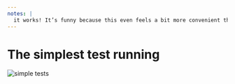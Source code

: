 ```yaml
---
notes: |
  it works! It’s funny because this even feels a bit more convenient than being in a “real” ember app because you just don’t need to define any of the test boiler plate if you don’t need it to differ from what’s provided in the default template. 
---
```


# The simplest test running

![simple tests](/tests-running.png)
